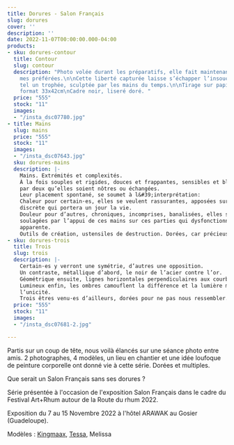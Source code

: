 ```yaml
---
title: Dorures - Salon Français
slug: dorures
cover: ''
description: ''
date: 2022-11-07T00:00:00.000-04:00
products:
- sku: dorures-contour
  title: Contour
  slug: contour
  description: "Photo volée durant les préparatifs, elle fait maintenant partie de
    mes préférées.\n\nCette liberté capturée laisse s’échapper l’insouciance du naturel.\nDorée,
    tel un trophée, sculptée par les mains du temps.\n\nTirage sur papier baryté,
    format 33x42cm\nCadre noir, liseré doré. "
  price: "555"
  stock: "11"
  images:
  - "/insta_dsc07780.jpg"
- title: Mains
  slug: mains
  price: "555"
  stock: "11"
  images:
  - "/insta_dsc07643.jpg"
  sku: dorures-mains
  description: |-
    Mains. Extrémités et complexités.
    À la fois souples et rigides, douces et frappantes, sensibles et blessantes. Elles vont
    par deux qu’elles soient nôtres ou échangées.
    Leur placement spontané, se soumet à l&#39;interprétation:
    Chaleur pour certain·es, elles se veulent rassurantes, apposées sur cette partie
    discrète qui portera un jour la vie.
    Douleur pour d’autres, chroniques, incomprises, banalisées, elles seront à peine
    soulagées par l’appui de ces mains sur ces parties qui dysfonctionnent sans raison
    apparente.
    Outils de création, ustensiles de destruction. Dorées, car précieuses.
- sku: dorures-trois
  title: Trois
  slug: trois
  description: |-
    Certain·es y verront une symétrie, d’autres une opposition.
    Un contraste, métallique d’abord, le noir de l’acier contre l’or.
    Géométrique ensuite, lignes horizontales perpendiculaires aux courbes féminines.
    Lumineux enfin, les ombres camouflent la différence et la lumière met en avant
    l’unicité.
    Trois êtres venu·es d’ailleurs, dorées pour ne pas nous ressembler.
  price: "555"
  stock: "11"
  images:
  - "/insta_dsc07681-2.jpg"

---
```

Partis sur un coup de tête, nous voilà élancés sur une séance photo entre amis. 2 photographes, 4 modèles, un lieu en chantier et une idée loufoque de peinture corporelle ont donné vie à cette série. Dorées et multiples.

Que serait un Salon Français sans ses dorures ?

Série présentée  à l'occasion de l'exposition Salon Français dans le cadre du Festival Art+Rhum autour de la Route du rhum 2022.

Exposition du 7 au 15 Novembre 2022 à l'hôtel ARAWAK au Gosier (Guadeloupe).

Modèles : [Kingmaax](https://www.instagram.com/kingmaaax_/), [Tessa](https://www.instagram.com/tessanaime), Melissa